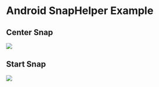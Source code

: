 # Android SnapHelper Example

## Center Snap

<img src=https://raw.githubusercontent.com/MindorksOpenSource/SnapHelperExample/master/assets/center_snap.png >

## Start Snap

<img src=https://raw.githubusercontent.com/MindorksOpenSource/SnapHelperExample/master/assets/start_snap.png >